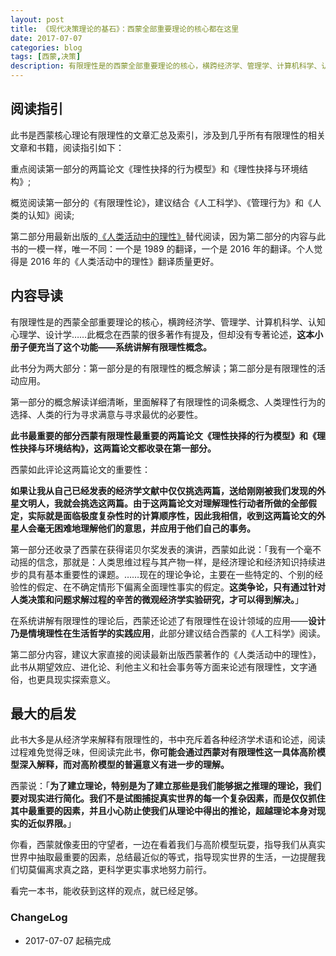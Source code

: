 ```yaml
---
layout: post
title: 《现代决策理论的基石》：西蒙全部重要理论的核心都在这里
date: 2017-07-07
categories: blog
tags: [西蒙,决策]
description: 有限理性是的西蒙全部重要理论的核心，横跨经济学、管理学、计算机科学、认知心理学、设计学……此概念在西蒙的很多著作有提及，但却没有专著论述，这本小册子便充当了这个功能——系统讲解有限理性概念。
---
```



## 阅读指引
 
此书是西蒙核心理论有限理性的文章汇总及索引，涉及到几乎所有有限理性的相关文章和书籍，阅读指引如下：

重点阅读第一部分的两篇论文《理性抉择的行为模型》和《理性抉择与环境结构》;

概览阅读第一部分的《有限理性论》，建议结合《人工科学》、《管理行为》和《人类的认知》阅读;

第二部分用最新出版的[《人类活动中的理性》](https://book.douban.com/subject/26934266/)替代阅读，因为第二部分的内容与此书的一模一样，唯一不同：一个是 1989 的翻译，一个是 2016 年的翻译。个人觉得是 2016 年的《人类活动中的理性》翻译质量更好。


## 内容导读

有限理性是的西蒙全部重要理论的核心，横跨经济学、管理学、计算机科学、认知心理学、设计学……此概念在西蒙的很多著作有提及，但却没有专著论述，**这本小册子便充当了这个功能——系统讲解有限理性概念。**

此书分为两大部分：第一部分是的有限理性的概念解读；第二部分是有限理性的活动应用。

第一部分的概念解读详细清晰，里面解释了有限理性的词条概念、人类理性行为的选择、人类的行为寻求满意与寻求最优的必要性。

**此书最重要的部分西蒙有限理性最重要的两篇论文《理性抉择的行为模型》和《理性抉择与环境结构》，这两篇论文都收录在第一部分。**

 西蒙如此评论这两篇论文的重要性：
 
**如果让我从自己已经发表的经济学文献中仅仅挑选两篇，送给刚刚被我们发现的外星文明人，我就会挑选这两篇。由于这两篇论文对理解理性行动者所做的全部假定，实际就是面临极度复杂性时的计算顺序性，因此我相信，收到这两篇论文的外星人会毫无困难地理解他们的意思，并应用于他们自己的事务。**

第一部分还收录了西蒙在获得诺贝尔奖发表的演讲，西蒙如此说：「我有一个毫不动摇的信念，那就是：人类思维过程与其产物一样，是经济理论和经济知识持续进步的具有基本重要性的课题。……现在的理论争论，主要在一些特定的、个别的经验性的假定、在不确定情形下偏离全面理性事实的假定。**这类争论，只有通过针对人类决策和问题求解过程的辛苦的微观经济学实验研究，才可以得到解决。**」

在系统讲解有限理性的理论后，西蒙还论述了有限理性在设计领域的应用——**设计乃是情境理性在生活哲学的实践应用**，此部分建议结合西蒙的《人工科学》阅读。

第二部分内容，建议大家直接的阅读最新出版西蒙著作的《人类活动中的理性》，此书从期望效应、进化论、利他主义和社会事务等方面来论述有限理性，文字通俗，也更具现实探索意义。

## 最大的启发

此书大多是从经济学来解释有限理性的，书中充斥着各种经济学术语和论述，阅读过程难免觉得乏味，但阅读完此书，**你可能会通过西蒙对有限理性这一具体高阶模型深入解释，而对高阶模型的普遍意义有进一步的理解。**

西蒙说：「**为了建立理论，特别是为了建立那些是我们能够据之推理的理论，我们要对现实进行简化。我们不是试图捕捉真实世界的每一个复杂因素，而是仅仅抓住其中最重要的因素，并且小心防止使我们从理论中得出的推论，超越理论本身对现实的近似界限。**」

你看，西蒙就像麦田的守望者，一边在看着我们与高阶模型玩耍，指导我们从真实世界中抽取最重要的因素，总结最近似的等式，指导现实世界的生活，一边提醒我们切莫偏离求真之路，更科学更实事求地努力前行。

看完一本书，能收获到这样的观点，就已经足够。


### ChangeLog

- 2017-07-07 起稿完成


